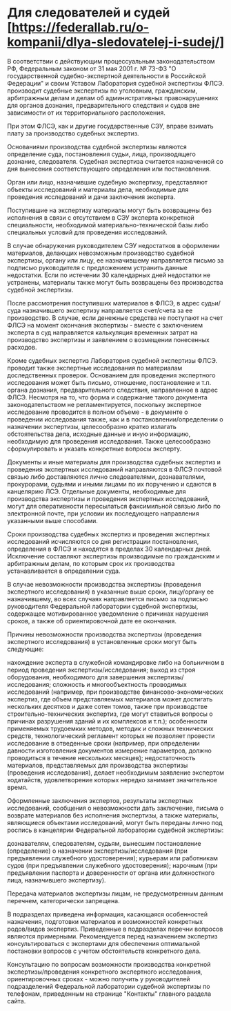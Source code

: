 # Для следователей и судей [https://federallab.ru/o-kompanii/dlya-sledovatelej-i-sudej/]

В соответствии с действующим процессуальным законодательством РФ, Федеральным законом от 31 мая 2001 г. № 73-ФЗ "О государственной судебно-экспертной деятельности в Российской Федерации" и своим Уставом Лаборатория судебной экспертизы ФЛСЭ. производит судебные экспертизы по уголовным, гражданским, арбитражным делам и делам об административных правонарушениях для органов дознания, предварительного следствия и судов вне зависимости от их территориального расположения.

При этом ФЛСЭ, как и другие государственные СЭУ, вправе взимать плату за производство судебных экспертиз.

Основаниями производства судебной экспертизы являются определение суда, постановления судьи, лица, производящего дознание, следователя. Судебная экспертиза считается назначенной со дня вынесения соответствующего определения или постановления.

Орган или лицо, назначившие судебную экспертизу, представляют объекты исследований и материалы дела, необходимые для проведения исследований и дачи заключения эксперта.

Поступившие на экспертизу материалы могут быть возвращены без исполнения в связи с отсутствием в СЭУ эксперта конкретной специальности, необходимой материально-технической базы либо специальных условий для проведения исследований.

В случае обнаружения руководителем СЭУ недостатков в оформлении материалов, делающих невозможным производство судебной экспертизы, органу или лицу, ее назначившему направляется письмо за подписью руководителя с предложением устранить данные недостатки. Если по истечении 30 календарных дней недостатки не устранены, материалы также могут быть возвращены без производства судебной экспертизы.

После рассмотрения поступивших материалов в ФЛСЭ, в адрес судьи/суда назначившего экспертизу направляется счет/счета за ее производство. В случае, если денежные средства не поступают на счет ФЛСЭ на момент окончания экспертизы - вместе с заключением эксперта в суд направляется калькуляция временных затрат на производство экспертизы и заявлением о возмещении понесенных расходов.

Кроме судебных экспертиз Лаборатория судебной экспертизы ФЛСЭ. проводит также экспертные исследования по материалам доследственных проверок. Основанием для проведения экспертного исследования может быть письмо, отношение, постановление и т.п. органа дознания, предварительного следствия, направленное в адрес ФЛСЭ. Несмотря на то, что форма и содержание такого документа законодательством не регламентируется, поскольку экспертное исследование проводится в полном объеме - в документе о проведении исследования также, как и в постановлении/определении о назначении экспертизы, целесообразно кратко излагать обстоятельства дела, исходные данные и иную информацию, необходимую для проведения исследования. Также целесообразно сформулировать и указать конкретные вопросы эксперту.

Документы и иные материалы для производства судебных экспертиз и проведения экспертных исследований направляются в ФЛСЭ почтовой связью либо доставляются лично следователями, дознавателями, прокурорами, судьями и иными лицами по их поручению и сдаются в канцелярию ЛСЭ. Отдельные документы, необходимые для производства экспертизы и проведения экспертных исследований, могут для оперативности пересылаться факсимильной связью либо по электронной почте, при условии их последующего направления указанными выше способами.

Сроки производства судебных экспертиз и проведения экспертных исследований исчисляются со дня регистрации постановления, определения в ФЛСЭ и находятся в пределах 30 календарных дней. Исключение составляют экспертизы производимые по гражданским и арбитражным делам, по которым срок их производства устанавливается в определении суда.

В случае невозможности производства экспертизы (проведения экспертного исследования) в указанные выше сроки, лицу/органу ее назначившему, во всех случаях направляется письмо за подписью руководителя Федеральной лаборатории судебной экспертизы, содержащее мотивированное уведомление о причинах нарушения сроков, а также об ориентировочной дате ее окончания.

Причины невозможности производства экспертизы (проведения экспертного исследования) в установленные сроки могут быть следующие:

нахождение эксперта в служебной командировке либо на больничном в период проведения экспертизы/исследования;
выход из строя оборудования, необходимого для завершения экспертизы/исследования;
сложность и многообъектность проводимых исследований (например, при производстве финансово-экономических экспертиз, где объем представляемых материалов может достигать нескольких десятков и даже сотен томов, также при производстве строительно-технических экспертиз, где могут ставиться вопросы о причинах разрушения зданий и их комплексов и т.п.);
особенности применяемых трудоемких методов, методик и сложных технических средств, технологический регламент которых не позволяет провести исследование в отведенные сроки (например, при определении давности изготовления документов измерение параметров, должно проводиться в течение нескольких месяцев);
недостаточность материалов, представляемых для производства экспертизы (проведения исследования), делает необходимым заявление экспертом ходатайств, удовлетворение которых нередко занимает значительное время.


Оформленные заключения экспертов, результаты экспертных исследований, сообщения о невозможности дать заключение, письма о возврате материалов без исполнения экспертизы, а также материалы, являющиеся объектами исследований, могут быть переданы лично под роспись в канцелярии Федеральной лаборатории судебной экспертизы:

дознавателям, следователям, судьям, вынесшим постановление (определение) о назначении экспертизы/исследования (при предъявлении служебного удостоверения);
курьерам или работникам судов (при предъявлении служебного удостоверения);
нарочным (при предъявлении паспорта и доверенности от органа или должностного лица, назначившего экспертизу).


Передача материалов экспертизы лицам, не предусмотренным данным перечнем, категорически запрещена.

В подразделах приведена информация, касающаяся особенностей назначения, подготовки материалов и возможностей конкретных родов/видов экспертиз. Приведенные в подразделах перечни вопросов являются примерными. Рекомендуется перед назначением экспертиз консультироваться с экспертами для обеспечения оптимальной постановки вопросов с учетом обстоятельств конкретного дела.

Консультацию по вопросам возможности производства конкретной экспертизы/проведения конкретного экспертного исследования, ориентировочных сроках - можно получить у руководителей подразделений Федеральной лаборатории судебной экспертизы по телефонам, приведенным на странице "Контакты" главного раздела сайта.

